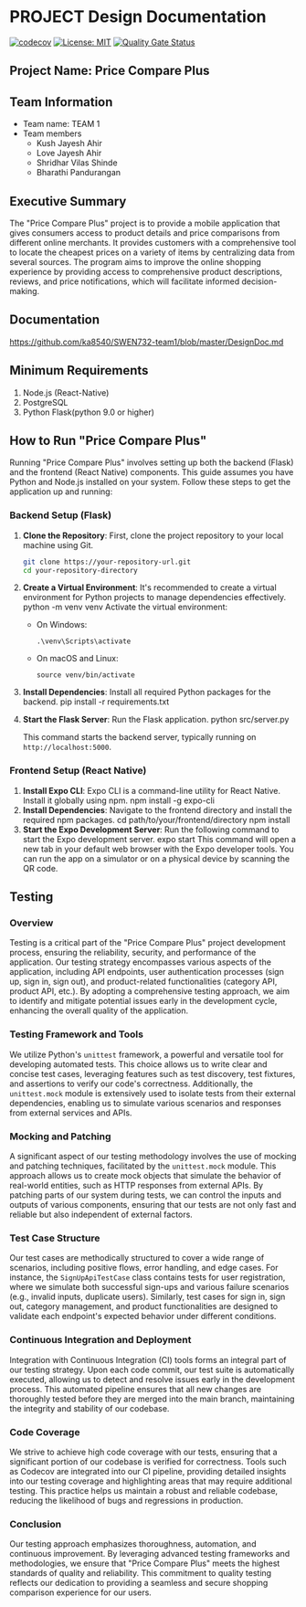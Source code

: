 # PROJECT Design Documentation

[![codecov](https://codecov.io/gh/ka8540/SWEN732-team1/graph/badge.svg?token=EDJ42TSNSN)](https://codecov.io/gh/ka8540/SWEN732-team1)
[![License: MIT](https://img.shields.io/badge/License-MIT-yellow.svg)](https://opensource.org/licenses/MIT)
[![Quality Gate Status](https://sonarcloud.io/api/project_badges/measure?project=ka8540_SWEN732-team1&metric=alert_status)](https://sonarcloud.io/summary/new_code?id=ka8540_SWEN732-team1)

## Project Name: Price Compare Plus

## Team Information

- Team name: TEAM 1
- Team members
  - Kush Jayesh Ahir
  - Love Jayesh Ahir
  - Shridhar Vilas Shinde
  - Bharathi Pandurangan

## Executive Summary

The "Price Compare Plus" project is to provide a mobile application that gives consumers access to product details and price comparisons from different online merchants. It provides customers with a comprehensive tool to locate the cheapest prices on a variety of items by centralizing data from several sources. The program aims to improve the online shopping experience by providing access to comprehensive product descriptions, reviews, and price notifications, which will facilitate informed decision-making.

## Documentation

https://github.com/ka8540/SWEN732-team1/blob/master/DesignDoc.md


## Minimum Requirements

1. Node.js (React-Native)
2. PostgreSQL
3. Python Flask(python 9.0 or higher)

## How to Run "Price Compare Plus"

Running "Price Compare Plus" involves setting up both the backend (Flask) and the frontend (React Native) components. This guide assumes you have Python and Node.js installed on your system. Follow these steps to get the application up and running:

### Backend Setup (Flask)

1. **Clone the Repository**: First, clone the project repository to your local machine using Git.

   ```bash
   git clone https://your-repository-url.git
   cd your-repository-directory
   
2. **Create a Virtual Environment**: It's recommended to create a virtual environment for Python projects to manage dependencies effectively.
    python -m venv venv
    Activate the virtual environment:
    - On Windows:
      ```
      .\venv\Scripts\activate
      ```
    - On macOS and Linux:
      ```
      source venv/bin/activate
      ```
3. **Install Dependencies**: Install all required Python packages for the backend.
     pip install -r requirements.txt
    
4. **Start the Flask Server**: Run the Flask application.
     python src/server.py

   This command starts the backend server, typically running on `http://localhost:5000`.

### Frontend Setup (React Native)

  1. **Install Expo CLI**: Expo CLI is a command-line utility for React Native. Install it globally using npm.
        npm install -g expo-cli
  2. **Install Dependencies**: Navigate to the frontend directory and install the required npm packages.
        cd path/to/your/frontend/directory
        npm install
  3. **Start the Expo Development Server**: Run the following command to start the Expo development server.
        expo start
     This command will open a new tab in your default web browser with the Expo developer tools. You can run the app on a simulator or on a physical device by scanning the QR code.

## Testing

### Overview

Testing is a critical part of the "Price Compare Plus" project development process, ensuring the reliability, security, and performance of the application. Our testing strategy encompasses various aspects of the application, including API endpoints, user authentication processes (sign up, sign in, sign out), and product-related functionalities (category API, product API, etc.). By adopting a comprehensive testing approach, we aim to identify and mitigate potential issues early in the development cycle, enhancing the overall quality of the application.

### Testing Framework and Tools

We utilize Python's `unittest` framework, a powerful and versatile tool for developing automated tests. This choice allows us to write clear and concise test cases, leveraging features such as test discovery, test fixtures, and assertions to verify our code's correctness. Additionally, the `unittest.mock` module is extensively used to isolate tests from their external dependencies, enabling us to simulate various scenarios and responses from external services and APIs.

### Mocking and Patching

A significant aspect of our testing methodology involves the use of mocking and patching techniques, facilitated by the `unittest.mock` module. This approach allows us to create mock objects that simulate the behavior of real-world entities, such as HTTP responses from external APIs. By patching parts of our system during tests, we can control the inputs and outputs of various components, ensuring that our tests are not only fast and reliable but also independent of external factors.

### Test Case Structure

Our test cases are methodically structured to cover a wide range of scenarios, including positive flows, error handling, and edge cases. For instance, the `SignUpApiTestCase` class contains tests for user registration, where we simulate both successful sign-ups and various failure scenarios (e.g., invalid inputs, duplicate users). Similarly, test cases for sign in, sign out, category management, and product functionalities are designed to validate each endpoint's expected behavior under different conditions.

### Continuous Integration and Deployment

Integration with Continuous Integration (CI) tools forms an integral part of our testing strategy. Upon each code commit, our test suite is automatically executed, allowing us to detect and resolve issues early in the development process. This automated pipeline ensures that all new changes are thoroughly tested before they are merged into the main branch, maintaining the integrity and stability of our codebase.

### Code Coverage

We strive to achieve high code coverage with our tests, ensuring that a significant portion of our codebase is verified for correctness. Tools such as Codecov are integrated into our CI pipeline, providing detailed insights into our testing coverage and highlighting areas that may require additional testing. This practice helps us maintain a robust and reliable codebase, reducing the likelihood of bugs and regressions in production.

### Conclusion

Our testing approach emphasizes thoroughness, automation, and continuous improvement. By leveraging advanced testing frameworks and methodologies, we ensure that "Price Compare Plus" meets the highest standards of quality and reliability. This commitment to quality testing reflects our dedication to providing a seamless and secure shopping comparison experience for our users.



